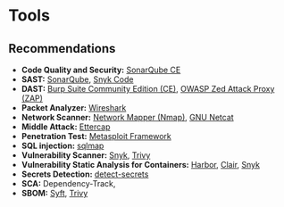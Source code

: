 # Tools

<!--
https://github.com/sottlmarek/DevSecOps

https://github.com/madhuakula/kubernetes-goat
https://github.com/ajinabraham/nodejsscan
https://github.com/archerysec/archerysec
https://github.com/deepfence/
https://github.com/Checkmarx/kics
https://github.com/GitGuardian/ggshield
https://github.com/infobyte/faraday
https://github.com/gravitl/netmaker
https://github.com/bridgecrewio/checkov
-->

## Recommendations

- **Code Quality and Security:** [SonarQube CE](/sonarsource/sonarqube-ce.md)
- **SAST:** [SonarQube](/sonarsource/sonarqube.md), [Snyk Code](/cyber-security/tools/snyk.md)
- **DAST:** [Burp Suite Community Edition (CE)](/cyber-security/tools/burp-suite-ce.md), [OWASP Zed Attack Proxy (ZAP)](/cyber-security/tools/zaproxy.md)
- **Packet Analyzer:** [Wireshark](/cyber-security/tools/wireshark.md)
- **Network Scanner:** [Network Mapper (Nmap)](/nmap.md), [GNU Netcat](/gnu-netcat.md)
- **Middle Attack:** [Ettercap](/cyber-security/tools/ettercap.md)
- **Penetration Test:** [Metasploit Framework](/metasploit-framework/README.md)
- **SQL injection:** [sqlmap](/cyber-security/tools/sqlmap.md)
- **Vulnerability Scanner:** [Snyk](/cyber-security/tools/snyk.md), [Trivy](/cyber-security/tools/trivy.md)
- **Vulnerability Static Analysis for Containers:** [Harbor](/harbor.md), [Clair](/clair.md), [Snyk](/cyber-security/tools/snyk.md)
- **Secrets Detection:** [detect-secrets](/detect-secrets.md)
- **SCA:** Dependency-Track,
- **SBOM:** [Syft](/cyber-security/tools/syft.md), [Trivy](/cyber-security/tools/trivy.md)

<!--
Threat Modeling: Microsoft Threat Modeling Tool, OWASP Threat Dragon
-->
